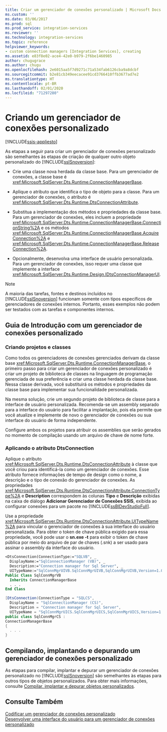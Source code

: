 ```yaml
---
title: Criar um gerenciador de conexões personalizado | Microsoft Docs
ms.custom: ''
ms.date: 03/06/2017
ms.prod: sql
ms.prod_service: integration-services
ms.reviewer: ''
ms.technology: integration-services
ms.topic: reference
helpviewer_keywords:
- custom connection managers [Integration Services], creating
ms.assetid: e83f8e02-ace4-42e0-b979-2f6be1460985
author: chugugrace
ms.author: chugu
ms.openlocfilehash: 2e6015aa5f7d9271c71a534fab6126cba9a8dcbf
ms.sourcegitcommit: b2e81cb349eecacee91cd3766410ffb3677ad7e2
ms.translationtype: HT
ms.contentlocale: pt-BR
ms.lasthandoff: 02/01/2020
ms.locfileid: "71297280"
---
```

# <a name="creating-a-custom-connection-manager"></a>Criando um gerenciador de conexões personalizado

[!INCLUDE[ssis-appliesto](../../../includes/ssis-appliesto-ssvrpluslinux-asdb-asdw-xxx.md)]


  As etapas a seguir para criar um gerenciador de conexões personalizado são semelhantes às etapas de criação de qualquer outro objeto personalizado do [!INCLUDE[ssISnoversion](../../../includes/ssisnoversion-md.md)]:  
  
-   Crie uma classe nova herdada da classe base. Para um gerenciador de conexões, a classe base é <xref:Microsoft.SqlServer.Dts.Runtime.ConnectionManagerBase>.  
  
-   Aplique o atributo que identifica o tipo de objeto para a classe. Para um gerenciador de conexões, o atributo é <xref:Microsoft.SqlServer.Dts.Runtime.DtsConnectionAttribute>.  
  
-   Substitua a implementação dos métodos e propriedades da classe base. Para um gerenciador de conexões, eles incluem a propriedade <xref:Microsoft.SqlServer.Dts.Runtime.ConnectionManagerBase.ConnectionString%2A> e os métodos <xref:Microsoft.SqlServer.Dts.Runtime.ConnectionManagerBase.AcquireConnection%2A> e <xref:Microsoft.SqlServer.Dts.Runtime.ConnectionManagerBase.ReleaseConnection%2A>.  
  
-   Opcionalmente, desenvolva uma interface de usuário personalizada. Para um gerenciador de conexões, isso requer uma classe que implemente a interface <xref:Microsoft.SqlServer.Dts.Runtime.Design.IDtsConnectionManagerUI>.  
  
> [!NOTE]  
>  A maioria das tarefas, fontes e destinos incluídos no [!INCLUDE[ssISnoversion](../../../includes/ssisnoversion-md.md)] funcionam somente com tipos específicos de gerenciadores de conexões internos. Portanto, esses exemplos não podem ser testados com as tarefas e componentes internos.  
  
## <a name="getting-started-with-a-custom-connection-manager"></a>Guia de Introdução com um gerenciador de conexões personalizado  
  
### <a name="creating-projects-and-classes"></a>Criando projetos e classes  
 Como todos os gerenciadores de conexões gerenciados derivam da classe base <xref:Microsoft.SqlServer.Dts.Runtime.ConnectionManagerBase>, o primeiro passo para criar um gerenciador de conexões personalizado é criar um projeto de biblioteca de classes na linguagem de programação gerenciada de sua preferência e criar uma classe herdada da classe base. Nessa classe derivada, você substituirá os métodos e propriedades da classe base para implementar sua funcionalidade personalizada.  
  
 Na mesma solução, crie um segundo projeto de biblioteca de classe para a interface de usuário personalizada. Recomenda-se um assembly separado para a interface do usuário para facilitar a implantação, pois ela permite que você atualize e implemente de novo o gerenciador de conexões ou sua interface do usuário de forma independente.  
  
 Configure ambos os projetos para atribuir os assemblies que serão gerados no momento de compilação usando um arquivo de chave de nome forte.  
  
### <a name="applying-the-dtsconnection-attribute"></a>Aplicando o atributo DtsConnection  
 Aplique o atributo <xref:Microsoft.SqlServer.Dts.Runtime.DtsConnectionAttribute> à classe que você criou para identificá-la como um gerenciador de conexões. Esse atributo fornece informações de tempo de design como o nome, a descrição e o tipo de conexão do gerenciador de conexões. As propriedades <xref:Microsoft.SqlServer.Dts.Runtime.DtsConnectionAttribute.ConnectionType%2A> e **Description** correspondem às colunas **Tipo** e **Descrição** exibidas na caixa de diálogo **Adicionar Gerenciador de Conexões SSIS**, exibida ao configurar conexões para um pacote no [!INCLUDE[ssBIDevStudioFull](../../../includes/ssbidevstudiofull-md.md)].  
  
 Use a propriedade <xref:Microsoft.SqlServer.Dts.Runtime.DtsConnectionAttribute.UITypeName%2A> para vincular o gerenciador de conexões à sua interface do usuário personalizada. Para obter o token de chave pública exigido para essa propriedade, você pode usar o **sn.exe -t** para exibir o token de chave pública por meio do arquivo de par de chaves (.snk) a ser usado para assinar o assembly da interface do usuário.  
  
```vb  
<DtsConnection(ConnectionType:="SQLVB", _  
  DisplayName:="SqlConnectionManager (VB)", _  
  Description:="Connection manager for Sql Server", _  
  UITypeName:="SqlConnMgrUIVB.SqlConnMgrUIVB,SqlConnMgrUIVB,Version=1.0.0.0,Culture=neutral,PublicKeyToken=<insert public key token here>")> _  
Public Class SqlConnMgrVB  
  Inherits ConnectionManagerBase  
  . . .  
End Class  
```  
  
```csharp  
[DtsConnection(ConnectionType = "SQLCS",  
  DisplayName = "SqlConnectionManager (CS)",  
  Description = "Connection manager for Sql Server",  
  UITypeName = "SqlConnMgrUICS.SqlConnMgrUICS,SqlConnMgrUICS,Version=1.0.0.0,Culture=neutral,PublicKeyToken=<insert public key token here>")]  
public class SqlConnMgrCS :  
ConnectionManagerBase  
{  
  . . .  
}  
```  
  
## <a name="building-deploying-and-debugging-a-custom-connection-manager"></a>Compilando, implantando e depurando um gerenciador de conexões personalizado  
 As etapas para compilar, implantar e depurar um gerenciador de conexões personalizado no [!INCLUDE[ssISnoversion](../../../includes/ssisnoversion-md.md)] são semelhantes às etapas para outros tipos de objetos personalizados. Para obter mais informações, consulte [Compilar, implantar e depurar objetos personalizados](../../../integration-services/extending-packages-custom-objects/building-deploying-and-debugging-custom-objects.md).    
  
## <a name="see-also"></a>Consulte Também  
 [Codificar um gerenciador de conexões personalizado](../../../integration-services/extending-packages-custom-objects/connection-manager/coding-a-custom-connection-manager.md)   
 [Desenvolver uma interface do usuário para um gerenciador de conexões personalizado](../../../integration-services/extending-packages-custom-objects/connection-manager/developing-a-user-interface-for-a-custom-connection-manager.md)  
  
  
